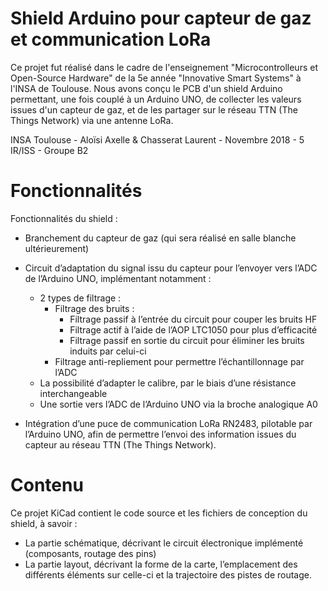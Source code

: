 # Shield Arduino pour capteur de gaz et communication LoRa

Ce projet fut réalisé dans le cadre de l'enseignement "Microcontrolleurs et Open-Source Hardware" de la 5e année "Innovative Smart Systems" à l'INSA de Toulouse. Nous avons conçu le PCB d'un shield Arduino permettant, une fois couplé à un Arduino UNO, de collecter les valeurs issues d'un capteur de gaz, et de les partager sur le réseau TTN (The Things Network) via une antenne LoRa.

 INSA Toulouse - Aloïsi Axelle & Chasserat Laurent - Novembre 2018 - 5 IR/ISS - Groupe B2
  
# Fonctionnalités
Fonctionnalités du shield : 

-   Branchement du capteur de gaz (qui sera réalisé en salle blanche ultérieurement)

-   Circuit d’adaptation du signal issu du capteur pour l’envoyer vers l’ADC de l’Arduino UNO, implémentant notamment :
	-    2 types de filtrage :
			-   Filtrage des bruits :
				-   Filtrage passif à l’entrée du circuit pour couper les bruits HF
				-   Filtrage actif à l’aide de l’AOP LTC1050 pour plus d’efficacité
				-   Filtrage passif en sortie du circuit pour éliminer les bruits induits par celui-ci 
			-   Filtrage anti-repliement pour permettre l’échantillonnage par l’ADC
	-   La possibilité d’adapter le calibre, par le biais d’une résistance interchangeable    
	-   Une sortie vers l’ADC de l’Arduino UNO via la broche analogique A0
	
-   Intégration d’une puce de communication LoRa RN2483, pilotable par l’Arduino UNO, afin de permettre l’envoi des information issues du capteur au réseau TTN (The Things Network).

# Contenu

Ce projet KiCad contient le code source et les fichiers de conception du shield, à savoir :

-   La partie schématique, décrivant le circuit électronique implémenté (composants, routage des pins)    
-   La partie layout, décrivant la forme de la carte, l’emplacement des différents éléments sur celle-ci et la trajectoire des pistes de routage.
